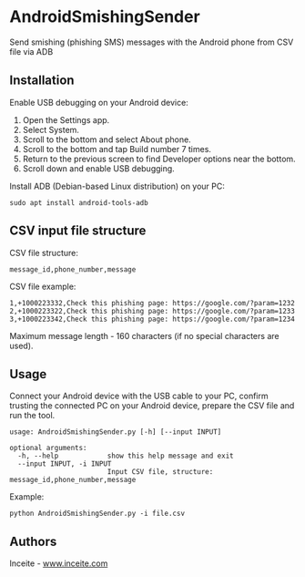 # AndroidSmishingSender
Send smishing (phishing SMS) messages with the Android phone from CSV file via ADB

## Installation

Enable USB debugging on your Android device:
1. Open the Settings app.
2. Select System.
3. Scroll to the bottom and select About phone.
4. Scroll to the bottom and tap Build number 7 times.
5. Return to the previous screen to find Developer options near the bottom.
6. Scroll down and enable USB debugging.

Install ADB (Debian-based Linux distribution) on your PC:
```
sudo apt install android-tools-adb
```

## CSV input file structure

CSV file structure: 
```
message_id,phone_number,message 
```

CSV file example:
```
1,+1000223332,Check this phishing page: https://google.com/?param=1232
2,+1000223322,Check this phishing page: https://google.com/?param=1233
3,+1000223342,Check this phishing page: https://google.com/?param=1234
```

Maximum message length - 160 characters (if no special characters are used).

## Usage

Connect your Android device with the USB cable to your PC, confirm trusting the connected PC on your Android device, prepare the CSV file and run the tool.

```
usage: AndroidSmishingSender.py [-h] [--input INPUT]

optional arguments:
  -h, --help            show this help message and exit
  --input INPUT, -i INPUT
                        Input CSV file, structure: message_id,phone_number,message
```

Example:
```
python AndroidSmishingSender.py -i file.csv
```

## Authors
Inceite - www.inceite.com